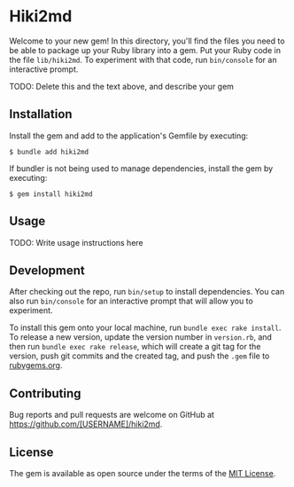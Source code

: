 # Hiki2md

Welcome to your new gem! In this directory, you'll find the files you need to be able to package up your Ruby library into a gem. Put your Ruby code in the file `lib/hiki2md`. To experiment with that code, run `bin/console` for an interactive prompt.

TODO: Delete this and the text above, and describe your gem

## Installation

Install the gem and add to the application's Gemfile by executing:

    $ bundle add hiki2md

If bundler is not being used to manage dependencies, install the gem by executing:

    $ gem install hiki2md

## Usage

TODO: Write usage instructions here

## Development

After checking out the repo, run `bin/setup` to install dependencies. You can also run `bin/console` for an interactive prompt that will allow you to experiment.

To install this gem onto your local machine, run `bundle exec rake install`. To release a new version, update the version number in `version.rb`, and then run `bundle exec rake release`, which will create a git tag for the version, push git commits and the created tag, and push the `.gem` file to [rubygems.org](https://rubygems.org).

## Contributing

Bug reports and pull requests are welcome on GitHub at https://github.com/[USERNAME]/hiki2md.

## License

The gem is available as open source under the terms of the [MIT License](https://opensource.org/licenses/MIT).
